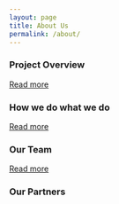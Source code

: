 ```yaml
---
layout: page
title: About Us
permalink: /about/
---
```


### Project Overview

[Read more]()

### How we do what we do

[Read more]()

### Our Team

[Read more]()

### Our Partners